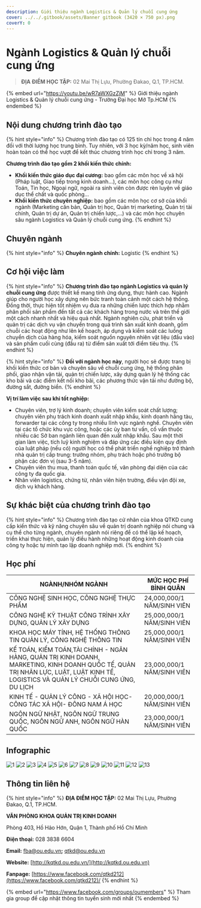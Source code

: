 ```yaml
---
description: Giới thiệu ngành Logistics & Quản lý chuỗi cung ứng
cover: ../../.gitbook/assets/Banner gitbook (3420 × 750 px).png
coverY: 0
---
```


# Ngành Logistics & Quản lý chuỗi cung ứng

> **ĐỊA ĐIỂM HỌC TẬP:** 02 Mai Thị Lựu, Phường Đakao, Q.1, TP.HCM.

{% embed url="https://youtu.be/wR7aWXGzZjM" %}
Giới thiệu ngành Logistics & Quản lý chuỗi cung ứng - Trường Đại học Mở Tp.HCM
{% endembed %}

## Nội dung chương trình đào tạo

{% hint style="info" %}
Chương trình đào tạo có 125 tín chỉ học trong 4 năm đối với thời lượng học trung bình. Tuy nhiên, với 3 học kỳ/năm học, sinh viên hoàn toàn có thể học vượt để kết thúc chương trình học chỉ trong 3 năm.

**Chương trình đào tạo gồm 2 khối kiến thức chính:**

* **Khối kiến thức giáo dục đại cương:** bao gồm các môn học về xã hội (Pháp luật, Giao tiếp trong kinh doanh…), các môn học công cụ như Toán, Tin học, Ngoại ngữ, ngoài ra sinh viên còn được rèn luyện về giáo dục thể chất và quốc phòng…
* **Khối kiến thức chuyên nghiệp:** bao gồm các môn học cơ sở của khối ngành (Marketing căn bản, Quản trị học, Quản trị marketing, Quản trị tài chính, Quản trị dự án, Quản trị chiến lược,…) và các môn học chuyên sâu ngành Logistics và Quản lý chuỗi cung ứng.
{% endhint %}

## Chuyên ngành

{% hint style="info" %}
**Chuyên ngành chính:** Logistic
{% endhint %}

## Cơ hội việc làm

{% hint style="info" %}
**Chương trình đào tạo ngành Logistics và quản lý chuỗi cung ứng** được thiết kế mang tính ứng dụng, thực hành cao. Ngành giúp cho người học xây dựng nên bức tranh toàn cảnh một cách hệ thống. Đồng thời, thực hiện tốt nhiệm vụ đưa ra những chiến lược thích hợp nhằm phân phối sản phẩm đến tất cả các khách hàng trong nước và trên thế giới một cách nhanh nhất và hiệu quả nhất. Ngành nghiên cứu, phát triển và quản trị các dịch vụ vận chuyển trong quá trình sản xuất kinh doanh, gồm chuỗi các hoạt động như lên kế hoạch, áp dụng và kiểm soát các luồng chuyển dịch của hàng hóa, kiểm soát nguồn nguyên nhiên vật liệu (đầu vào) và sản phẩm cuối cùng (đầu ra) từ điểm sản xuất tới điểm tiêu thụ.
{% endhint %}

{% hint style="info" %}
**Đối với ngành học này**, người học sẽ được trang bị khối kiến thức cơ bản và chuyên sâu về chuỗi cung ứng, hệ thống phân phối, giao nhận vận tải, quản trị chiến lược, xây dựng quản lý hệ thống các kho bãi và các điểm kết nối kho bãi, các phương thức vận tải như đường bộ, đường sắt, đường biển.
{% endhint %}

**Vị trí làm việc sau khi tốt nghiệp:**

* Chuyên viên, trợ lý kinh doanh; chuyên viên kiểm soát chất lượng; chuyên viên phụ trách kinh doanh xuất nhập khẩu, kinh doanh hãng tàu, forwarder tại các công ty trong nhiều lĩnh vực ngành nghề. Chuyên viên tại các tổ chức khu vực công, hoặc các ủy ban tư vấn, cố vấn thuộc nhiều các Sở ban ngành liên quan đến xuất nhập khẩu. Sau một thời gian làm việc, tích luỹ kinh nghiệm và đáp ứng các điều kiện quy định của luật pháp (nếu có) người học có thể phát triển nghề nghiệp trở thành nhà quản trị cấp trung: trưởng nhóm, phụ trách hoặc phó trưởng bộ phận các đơn vị (sau 3-5 năm).
* Chuyên viên thu mua, thanh toán quốc tế, văn phòng đại diện của các công ty đa quốc gia.
* Nhân viên logistics, chứng từ, nhân viên hiện trường, điều vận đội xe, dịch vụ khách hàng.

## Sự khác biệt của chương trình đào tạo

{% hint style="info" %}
Chương trình đào tạo cử nhân của khoa QTKD cung cấp kiến thức và kỹ năng chuyên sâu về quản trị doanh nghiệp nói chung và cụ thể cho từng ngành, chuyên ngành nói riêng để có thể lập kế hoạch, triển khai thực hiện, quản lý điều hành những hoạt động kinh doanh của công ty hoặc tự mình tạo lập doanh nghiệp mới.
{% endhint %}

## Học phí

| NGÀNH/NHÓM NGÀNH                                                                                                                                                                  | MỨC HỌC PHÍ BÌNH QUÂN      |
| --------------------------------------------------------------------------------------------------------------------------------------------------------------------------------- | -------------------------- |
| CÔNG NGHỆ SINH HỌC, CÔNG NGHỆ THỰC PHẨM                                                                                                                                           | 24,000,000/1 NĂM/SINH VIÊN |
| CÔNG NGHỆ KỸ THUẬT CÔNG TRÌNH XÂY DỰNG, QUẢN LÝ XÂY DỰNG                                                                                                                          | 25,000,000/1 NĂM/SINH VIÊN |
| KHOA HỌC MÁY TÍNH, HỆ THỐNG THÔNG TIN QUẢN LÝ, CÔNG NGHỆ THÔNG TIN                                                                                                                | 25,000,000/1 NĂM/SINH VIÊN |
| KẾ TOÁN, KIỂM TOÁN,TÀI CHÍNH - NGÂN HÀNG, QUẢN TRỊ KINH DOANH, MARKETING, KINH DOANH QUỐC TẾ, QUẢN TRỊ NHÂN LỰC, LUẬT, LUẬT KINH TẾ, LOGISTICS VÀ QUẢN LÝ CHUỖI CUNG ỨNG, DU LỊCH | 23,000,000/1 NĂM/SINH VIÊN |
| KINH TẾ - QUẢN LÝ CÔNG - XÃ HỘI HỌC- CÔNG TÁC XÃ HỘI- ĐÔNG NAM Á HỌC                                                                                                              | 20,000,000/1 NĂM/SINH VIÊN |
| NGÔN NGỮ NHẬT, NGÔN NGỮ TRUNG QUỐC, NGÔN NGỮ ANH, NGÔN NGỮ HÀN QUỐC                                                                                                               | 23,000,000/1 NĂM/SINH VIÊN |

## Infographic

![1](<../../.gitbook/assets/1 - tiêu đề (6) (1).png>) ![2](<../../.gitbook/assets/2 - giới thiệu chung (2).png>) ![3](<../../.gitbook/assets/3 - Ngành & việc làm (4).png>) ![4](<../../.gitbook/assets/4 - NGÀNH LOGISTICS VÀ QUẢN LÝ CHUỖI CUNG ỨNG 1.png>) ![5](<../../.gitbook/assets/5 - NGÀNH LOGISTICS VÀ QUẢN LÝ CHUỖI CUNG ỨNG 2.png>) ![6](<../../.gitbook/assets/6 - NGÀNH LOGISTICS VÀ QUẢN LÝ CHUỖI CUNG ỨNG 3.png>) ![7](<../../.gitbook/assets/7 - Mục tiêu đào tạo.png>) ![8](<../../.gitbook/assets/8 - MỤC TIÊU ĐÀO TẠO (2).png>) ![9](<../../.gitbook/assets/9 - NỘI DUNG CHƯƠNG TRÌNH ĐÀO TẠO (3).png>) ![10](<../../.gitbook/assets/10 - NỘI DUNG CHƯƠNG TRÌNH ĐÀO TẠO (2).png>) ![11](<../../.gitbook/assets/12 - học phí (3).png>) ![12](<../../.gitbook/assets/13 - học phí (2) (1).png>) ![13](<../../.gitbook/assets/14 - thông tin khác (1).png>)

## Thông tin liên hệ

{% hint style="info" %}
**ĐỊA ĐIỂM HỌC TẬP:** 02 Mai Thị Lựu, Phường Đakao, Q.1, TP.HCM.

**VĂN PHÒNG KHOA QUẢN TRỊ KINH DOANH**

Phòng 403, Hồ Hảo Hớn, Quận 1, Thành phố Hồ Chí Minh

**Điện thoại:** 028 3838 6604

**Email:** [fba@ou.edu.vn](mailto:fba@ou.edu.vn)**;** qtkd@ou.edu.vn

**Website:** [http://kqtkd.ou.edu.vn/](http://kqtkd.ou.edu.vn)

**Fanpage:** [https://www.facebook.com/qtkd212](https://www.facebook.com/qtkd212)/
{% endhint %}

{% embed url="https://www.facebook.com/groups/oumembers" %}
Tham gia group để cập nhật thông tin tuyển sinh mới nhất
{% endembed %}
